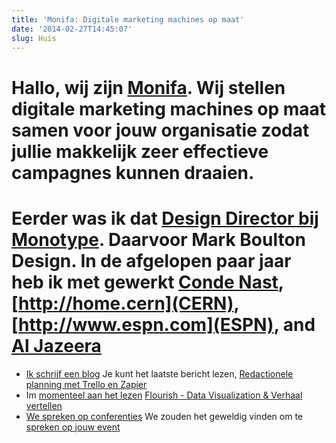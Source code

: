 ```yaml
---
title: 'Monifa: Digitale marketing machines op maat'
date: '2014-02-27T14:45:07'
slug: Huis
---
```

# Hallo, wij zijn [Monifa](/about/). Wij stellen digitale marketing machines op maat samen voor jouw organisatie zodat jullie makkelijk zeer effectieve campagnes kunnen draaien.

# Eerder was ik dat [Design Director bij Monotype](http://www.monotype.com).  Daarvoor Mark Boulton Design. In de afgelopen paar jaar heb ik met gewerkt [Conde Nast](http://www.vogue.de),[http://home.cern](CERN), [http://www.espn.com](ESPN), and [Al Jazeera](http://www.aljazeera.com)

* [Ik schrijf een blog](/journal) Je kunt het laatste bericht lezen, [Redactionele planning met Trello en Zapier](/journal/editorial-planning-with-trello-and-zapier)
* Im [momenteel aan het lezen](/reading) [Flourish - Data Visualization &amp; Verhaal vertellen](https://flourish.studio/)
* [We spreken op conferenties](/speaking) We zouden het geweldig vinden om te [spreken op jouw event](/contact)
